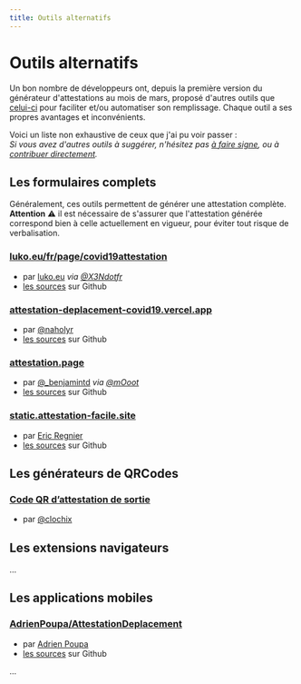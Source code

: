 ```yaml
---
title: Outils alternatifs
---
```


# Outils alternatifs

Un bon nombre de développeurs ont, depuis la première version du générateur
d'attestations au mois de mars, proposé d'autres outils que [celui-ci](/simple)
pour faciliter et/ou automatiser son remplissage. Chaque outil a ses propres
avantages et inconvénients.

Voici un liste non exhaustive de ceux que j'ai pu voir passer :  
*Si vous avez d'autres outils à suggérer, n'hésitez pas [à faire signe][@mab_],
ou à [contribuer directement][contribuer].*

## Les formulaires complets

Généralement, ces outils permettent de générer une attestation complète.  
**Attention** ⚠️ il est nécessaire de s'assurer que l'attestation générée
correspond bien à celle actuellement en vigueur, pour éviter tout risque de
verbalisation.

### [luko.eu/fr/page/covid19attestation](https://www.luko.eu/fr/page/covid19attestation)

- par [luko.eu](https://twitter.com/getluko) *via [@X3Ndotfr](https://twitter.com/X3Ndotfr/status/1322859107209138177)*
- [les sources](https://github.com/GetLuko/Covid19-French-Auth) sur Github

### [attestation-deplacement-covid19.vercel.app](https://attestation-deplacement-covid19.vercel.app/)

- par [@naholyr](https://twitter.com/naholyr/status/1322184059766902792)
- [les sources](https://github.com/naholyr/attestation-deplacement-derogatoire-q4-2020) sur Github

### [attestation.page](https://attestation.page/)

- par [@_benjamintd](https://twitter.com/_benjamintd) *via [@mOoot](https://twitter.com/mOoot/status/1322505305540988931)*
- [les sources](https://github.com/benjamintd/attestation.page) sur Github

### [static.attestation-facile.site](https://static.attestation-facile.site/)

- par [Eric Regnier](https://github.com/eregnier)
- [les sources](https://github.com/eregnier/attestation-facile.site) sur Github

## Les générateurs de QRCodes

### [Code QR d’attestation de sortie](https://gist.github.com/clochix/93e0647486f9cd6dc6ee6232f841e1da)

- par [@clochix](https://twitter.com/clochix)

[@mab_]: https://twitter.com/mab_

[contribuer]:
https://github.com/mabhub/bookmarklet-attestation-deplacement/blob/main/src/md-pages/alternatives.md

## Les extensions navigateurs

…

## Les applications mobiles

### [AdrienPoupa/AttestationDeplacement](https://github.com/AdrienPoupa/AttestationDeplacement)

- par [Adrien Poupa](https://github.com/AdrienPoupa)
- [les sources](https://github.com/AdrienPoupa/AttestationDeplacement) sur Github

…
